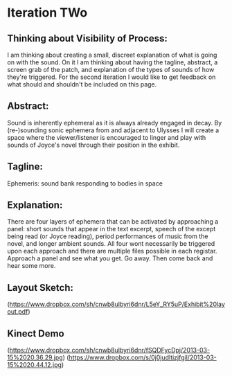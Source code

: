 # Iteration TWo

## Thinking about Visibility of Process:
  
I am thinking about creating a small, discreet explanation of what is going on with the sound. On it I am thinking about having the tagline, abstract, a screen grab of the patch, and explanation of the types of sounds of how they're triggered. For the second iteration I would like to get feedback on what should and shouldn't be included on this page. 


## Abstract: 
  
Sound is inherently ephemeral as it is always already engaged in decay. By (re-)sounding sonic ephemera from and adjacent to Ulysses I will create a space where the viewer/listener is encouraged to linger and play with sounds of Joyce's novel through their position in the exhibit. 


## Tagline: 
  
Ephemeris: sound bank responding to bodies in space

## Explanation:
  
There are four layers of ephemera that can be activated by approaching a panel: short sounds that appear in the text excerpt, speech of the except being read (or Joyce reading), period performances of music from the novel, and longer ambient sounds. All four wont necessarily be triggered upon each approach and there are multiple files possible in each registar. Approach a panel and see what you get. Go away. Then come back and hear some more.
  
## Layout Sketch:
  
(https://www.dropbox.com/sh/cnwb8ulbyri6dnr/L5eY_RY5uP/Exhibit%20layout.pdf)

## Kinect Demo
  
(https://www.dropbox.com/sh/cnwb8ulbyri6dnr/fSQDFycDpj/2013-03-15%2020.36.29.jpg)
(https://www.dropbox.com/s/0j0judltizjfgil/2013-03-15%2020.44.12.jpg)
